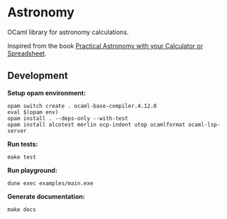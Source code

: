 # Astronomy

OCaml library for astronomy calculations.

Inspired from the book [Practical Astronomy with your Calculator or Spreadsheet](https://www.amazon.com/Practical-Astronomy-your-Calculator-Spreadsheet-ebook/dp/B00E3UR5FQ/ref=sr_1_1?dchild=1&keywords=Practical+Astronomy+with+your+Calculator+or+Spreadsheet&qid=1626079939&sr=8-1).

## Development

**Setup opam environment:**

```shell
opam switch create . ocaml-base-compiler.4.12.0
eval $(opam env)
opam install . --deps-only --with-test
opam install alcotest merlin ocp-indent utop ocamlformat ocaml-lsp-server
```

**Run tests:**

```shell
make test
```

**Run playground:**

```shell
dune exec examples/main.exe
```

**Generate documentation:**

```shell
make docs
```